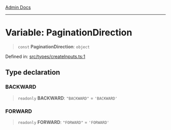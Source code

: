 [Admin Docs](/)

***

# Variable: PaginationDirection

> `const` **PaginationDirection**: `object`

Defined in: [src/types/createInputs.ts:1](https://github.com/PalisadoesFoundation/talawa-admin/blob/main/src/types/createInputs.ts#L1)

## Type declaration

### BACKWARD

> `readonly` **BACKWARD**: `"BACKWARD"` = `'BACKWARD'`

### FORWARD

> `readonly` **FORWARD**: `"FORWARD"` = `'FORWARD'`
